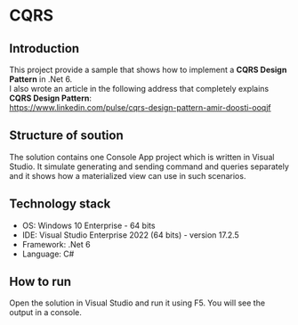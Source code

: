 # CQRS

## Introduction
This project provide a sample that shows how to implement a **CQRS Design Pattern** in .Net 6.  
I also wrote an article in the following address that completely explains **CQRS Design Pattern**:  
https://www.linkedin.com/pulse/cqrs-design-pattern-amir-doosti-ooqjf   

## Structure of soution
The solution contains one Console App project which is written in Visual Studio. It simulate generating and sending command and queries separately and it shows how a materialized view can use in such scenarios.

## Technology stack
- OS: Windows 10 Enterprise - 64 bits
- IDE: Visual Studio Enterprise 2022 (64 bits) - version 17.2.5
- Framework: .Net 6
- Language: C#

## How to run
Open the solution in Visual Studio and run it using F5. You will see the output in a console.

